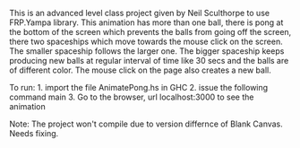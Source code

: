This is an advanced level class project given by Neil Sculthorpe to use FRP.Yampa library. This animation has more than one ball, there is pong at the bottom of the screen which prevents the balls from going off the screen, there two spaceships which move towards the mouse click on the screen. The smaller spaceship follows the larger one. The bigger spaceship keeps producing new balls at regular interval of time like 30 secs and the balls are of different color. The mouse click on the page also creates a new ball.

To run:
		1. import the file AnimatePong.hs in GHC
		2. issue the following command
			main
		3. Go to the browser, url localhost:3000 to see the animation
		
Note: The project won't compile due to version differnce of Blank Canvas. Needs fixing.